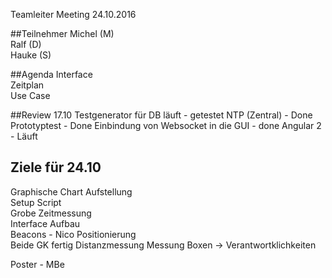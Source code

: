 Teamleiter Meeting 24.10.2016

##Teilnehmer
Michel (M)    
Ralf (D)    
Hauke  (S)    

##Agenda
 Interface     
 Zeitplan     
 Use Case
 
 
 
##Review 17.10
Testgenerator für DB läuft - getestet
NTP (Zentral) - Done
Prototyptest - Done
Einbindung von Websocket in die GUI - done
Angular 2 - Läuft


## Ziele für 24.10 
Graphische Chart Aufstellung     
Setup Script    
Grobe Zeitmessung    
Interface Aufbau     
Beacons - Nico Positionierung         
Beide GK fertig
Distanzmessung Messung 
Boxen -> Verantwortklichkeiten 

Poster - MBe
